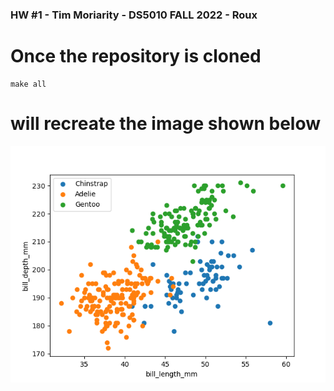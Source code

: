 ### HW #1 - Tim Moriarity - DS5010 FALL 2022 - Roux

# Once the repository is cloned

```
make all
```

# will recreate the image shown below

![Screenshot](PenguinScatter.png)

